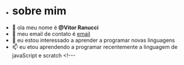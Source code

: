 -  # sobre mim
- 👀 ola meu nome é **@Vitor Ranucci**
- 🌱 meu email  de contato é [email](vitor.ranucci.lopes@escola.pr.gov.br)
- 💞️ eu estou interessado a aprender a programar novas linguagens
- 📫 eu etou aprendendo a programar recentemente a linguagem de javaScript e scratch <!---
